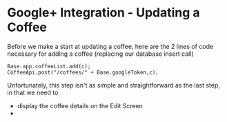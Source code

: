 # Google+ Integration - Updating a Coffee

Before we make a start at updating a coffee, here are the 2 lines of code necessary for adding a coffee (replacing our database insert call)

```
Base.app.coffeeList.add(c);
CoffeeApi.post("/coffees/" + Base.googleToken,c);
```

Unfortunately, this step isn't as simple and straightforward as the last step, in that we need to 
- display the coffee details on the Edit Screen
- 
